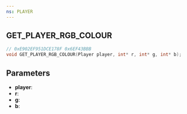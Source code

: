 ```yaml
---
ns: PLAYER
---
```

## GET_PLAYER_RGB_COLOUR

```c
// 0xE902EF951DCE178F 0x6EF43BBB
void GET_PLAYER_RGB_COLOUR(Player player, int* r, int* g, int* b);
```

## Parameters
* **player**: 
* **r**: 
* **g**: 
* **b**: 


